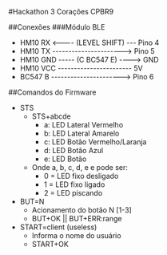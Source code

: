 #Hackathon 3 Corações CPBR9

##Conexões
###Módulo BLE
* HM10 RX   <---- (LEVEL SHIFT) --- Pino 4
* HM10 TX   ----------------------> Pino 5
* HM10 GND  ----- (C BC547 E) ----> GND
* HM10 VCC  ----------------------- 5V
* BC547 B   ----------------------> Pino 6

##Comandos do Firmware
* STS
  * STS+abcde
    * a: LED Lateral Vermelho
    * b: LED Lateral Amarelo
    * c: LED Botão Vermelho/Laranja
    * d: LED Botão Azul
    * e: LED Botão
  * Onde a, b, c, d, e e pode ser:
    * 0 = LED fixo desligado
    * 1 = LED fixo ligado
    * 2 = LED piscando
* BUT=N
  * Acionamento do botão N [1-3]
  * BUT+OK || BUT+ERR:range
* START=client (useless)
  * Informa o nome do usuário
  * START+OK
